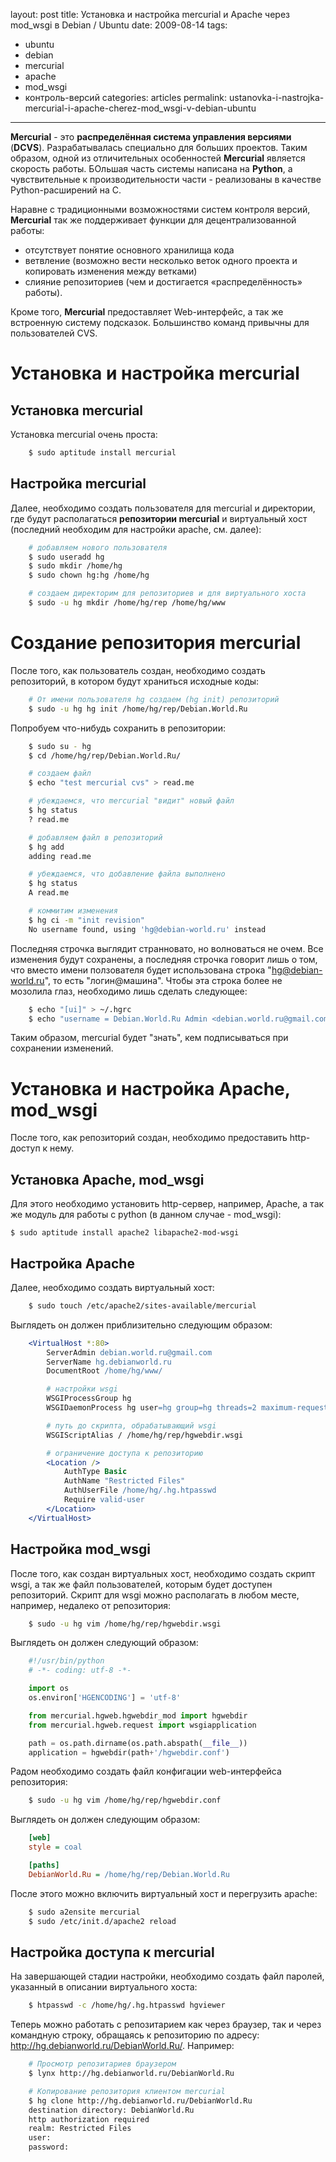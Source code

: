 layout: post
title: Установка и настройка mercurial и Apache через mod_wsgi в Debian / Ubuntu
date: 2009-08-14
tags:
- ubuntu
- debian
- mercurial
- apache
- mod_wsgi
- контроль-версий
categories: articles
permalink: ustanovka-i-nastrojka-mercurial-i-apache-cherez-mod_wsgi-v-debian-ubuntu

---

**Mercurial** - это **распределённая система управления версиями** (**DCVS**). Разрабатывалась специально для больших проектов. Таким образом, одной из отличительных особенностей **Mercurial** является скорость работы. БОльшая часть системы написана на **Python**, а чувствительные к производительности части - реализованы  в качестве Python-расширений на C.

Наравне с традиционными возможностями систем контроля версий, **Mercurial** так же поддерживает функции для децентрализованной работы:

  * отсутствует понятие основного хранилища кода
  * ветвление (возможно вести несколько веток одного проекта и копировать изменения между ветками)
  * слияние репозиториев (чем и достигается «распределённость» работы).

Кроме того, **Mercurial** предоставляет Web-интерфейс, а так же встроенную систему подсказок. Большинство команд привычны для пользователей CVS.

<!-- more -->

Установка и настройка mercurial
===============================

Установка mercurial
-------------------
Установка mercurial очень проста:

``` bash
    $ sudo aptitude install mercurial
```
Настройка mercurial
-------------------
Далее, необходимо создать пользователя для mercurial и директории, где будут располагаться **репозитории mercurial** и виртуальный хост (последний необходим для настройки apache, см. далее):

``` bash
    # добавляем нового пользователя
    $ sudo useradd hg
    $ sudo mkdir /home/hg
    $ sudo chown hg:hg /home/hg

    # создаем директорим для репозиториев и для виртуального хоста
    $ sudo -u hg mkdir /home/hg/rep /home/hg/www
```


Создание репозитория mercurial
==============================
После того, как пользователь создан, необходимо создать репозиторий, в котором будут храниться исходные коды:

``` bash
    # От имени пользователя hg создаем (hg init) репозиторий
    $ sudo -u hg hg init /home/hg/rep/Debian.World.Ru
```
Попробуем что-нибудь сохранить в репозитории:

``` bash
    $ sudo su - hg
    $ cd /home/hg/rep/Debian.World.Ru/

    # создаем файл
    $ echo "test mercurial cvs" > read.me

    # убеждаемся, что mercurial "видит" новый файл
    $ hg status
    ? read.me

    # добавляем файл в репозиторий
    $ hg add
    adding read.me

    # убеждаемся, что добавление файла выполнено
    $ hg status
    A read.me

    # коммитим изменения
    $ hg ci -m "init revision"
    No username found, using 'hg@debian-world.ru' instead
```

Последняя строчка выглядит странновато, но волноваться не очем. Все изменения будут сохранены, а последняя строчка говорит лишь о том, что вместо имени ползователя будет использована строка "hg@debian-world.ru", то есть "логин@машина". Чтобы эта строка более не мозолила глаз, необходимо лишь сделать следующее:

``` bash
    $ echo "[ui]" > ~/.hgrc
    $ echo "username = Debian.World.Ru Admin <debian.world.ru@gmail.com>" >> ~/.hgrc
```
Таким образом, mercurial будет "знать", кем подписываться при сохранении изменений.

Установка и настройка Apache, mod_wsgi
======================================
После того, как репозиторий создан, необходимо предоставить http-доступ к нему.

Установка Apache, mod_wsgi
--------------------------
Для этого необходимо установить http-сервер, например, Apache, а так же модуль для работы с python (в данном случае - mod_wsgi):

    $ sudo aptitude install apache2 libapache2-mod-wsgi

Настройка Apache
----------------
Далее, необходимо создать виртуальный хост:

``` bash
    $ sudo touch /etc/apache2/sites-available/mercurial
```
Выглядеть он должен приблизительно следующим образом:

``` apache
    <VirtualHost *:80>
        ServerAdmin debian.world.ru@gmail.com
        ServerName hg.debianworld.ru
        DocumentRoot /home/hg/www/

        # настройки wsgi
        WSGIProcessGroup hg
        WSGIDaemonProcess hg user=hg group=hg threads=2 maximum-requests=1000

        # путь до скрипта, обрабатывающий wsgi
        WSGIScriptAlias / /home/hg/rep/hgwebdir.wsgi

        # ограничение доступа к репозиторию
        <Location />
            AuthType Basic
            AuthName "Restricted Files"
            AuthUserFile /home/hg/.hg.htpasswd
            Require valid-user
        </Location>
    </VirtualHost>
```

Настройка mod_wsgi
------------------
После того, как создан виртуальных хост, необходимо создать скрипт wsgi, а так же файл пользователей, которым будет доступен репозиторий.
Скрипт для wsgi можно располагать в любом месте, например, недалеко от репозитория:

``` bash
    $ sudo -u hg vim /home/hg/rep/hgwebdir.wsgi
```
Выглядеть он должен следующий образом:

``` python
    #!/usr/bin/python
    # -*- coding: utf-8 -*-

    import os
    os.environ['HGENCODING'] = 'utf-8'

    from mercurial.hgweb.hgwebdir_mod import hgwebdir
    from mercurial.hgweb.request import wsgiapplication

    path = os.path.dirname(os.path.abspath(__file__))
    application = hgwebdir(path+'/hgwebdir.conf')
```

Радом необходимо создать файл конфигации web-интерфейса репозитория:

``` bash
    $ sudo -u hg vim /home/hg/rep/hgwebdir.conf
```
Выглядеть он должен следующим образом:

``` ini
    [web]
    style = coal

    [paths]
    DebianWorld.Ru = /home/hg/rep/Debian.World.Ru
```
После этого можно включить виртуальный хост и перегрузить apache:

``` bash
    $ sudo a2ensite mercurial
    $ sudo /etc/init.d/apache2 reload
```
Настройка доступа к mercurial
-----------------------------
На завершающей стадии настройки, необходимо создать файл паролей, указанный в описании виртуального хоста:

``` bash
    $ htpasswd -c /home/hg/.hg.htpasswd hgviewer
```
Теперь можно работать с репозитарием как через браузер, так и через командную строку, обращаясь к репозиторию по адресу: http://hg.debianworld.ru/DebianWorld.Ru/. Например:

``` bash
    # Просмотр репозитариев браузером
    $ lynx http://hg.debianworld.ru/DebianWorld.Ru

    # Копирование репозитория клиентом mercurial
    $ hg clone http://hg.debianworld.ru/DebianWorld.Ru
    destination directory: DebianWorld.Ru
    http authorization required
    realm: Restricted Files
    user:
    password:
```
